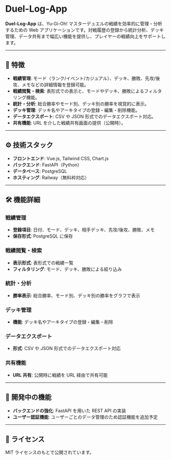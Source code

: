 # Duel-Log-App

**Duel-Log-App** は、Yu-Gi-Oh! マスターデュエルの戦績を効率的に管理・分析するための Web アプリケーションです。対戦履歴の登録から統計分析、デッキ管理、データ共有まで幅広い機能を提供し、プレイヤーの戦績向上をサポートします。

---

## 🚀 特徴

- **戦績管理**: モード（ランク/イベント/カジュアル）、デッキ、勝敗、先攻/後攻、メモなどの詳細情報を登録可能。
- **戦績閲覧・検索**: 表形式での表示と、モードやデッキ、勝敗によるフィルタリング機能。
- **統計・分析**: 総合勝率やモード別、デッキ別の勝率を視覚的に表示。
- **デッキ管理**: デッキ名やアーキタイプの登録・編集・削除機能。
- **データエクスポート**: CSV や JSON 形式でのデータエクスポート対応。
- **共有機能**: URL を介した戦績共有画面の提供（公開時）。

---

## ⚙️ 技術スタック

- **フロントエンド**: Vue.js, Tailwind CSS, Chart.js  
- **バックエンド**: FastAPI（Python）  
- **データベース**: PostgreSQL  
- **ホスティング**: Railway（無料枠対応）  

---

## 🛠️ 機能詳細

### 戦績管理

- **登録項目**: 日付、モード、デッキ、相手デッキ、先攻/後攻、勝敗、メモ
- **保存形式**: PostgreSQL に保存

### 戦績閲覧・検索

- **表示形式**: 表形式での戦績一覧
- **フィルタリング**: モード、デッキ、勝敗による絞り込み

### 統計・分析

- **勝率表示**: 総合勝率、モード別、デッキ別の勝率をグラフで表示

### デッキ管理

- **機能**: デッキ名やアーキタイプの登録・編集・削除

### データエクスポート

- **形式**: CSV や JSON 形式でのデータエクスポート対応

### 共有機能

- **URL 共有**: 公開時に戦績を URL 経由で共有可能

---

## 🧪 開発中の機能

- **バックエンドの強化**: FastAPI を用いた REST API の実装
- **ユーザー認証機能**: ユーザーごとのデータ管理のため認証機能を追加予定

---

## 📄 ライセンス

MIT ライセンスのもとで公開されています。
